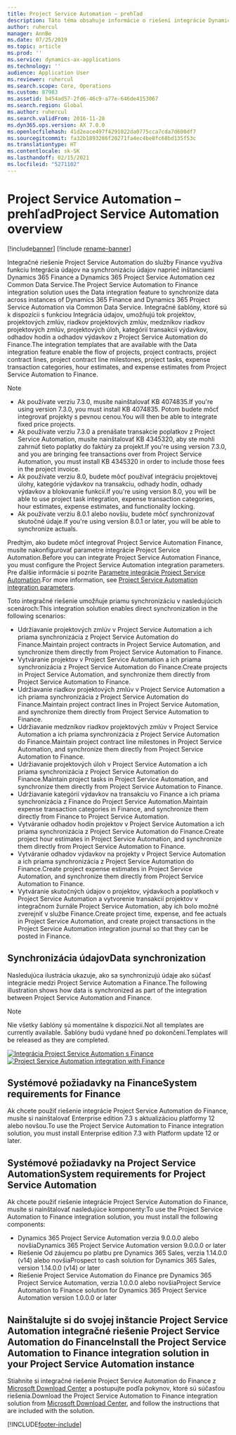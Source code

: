 ```yaml
---
title: Project Service Automation – prehľad
description: Táto téma obsahuje informácie o riešení integrácie Dynamics 365 Project Service Automation do Dynamics 365 Finance.
author: ruhercul
manager: AnnBe
ms.date: 07/25/2019
ms.topic: article
ms.prod: ''
ms.service: dynamics-ax-applications
ms.technology: ''
audience: Application User
ms.reviewer: ruhercul
ms.search.scope: Core, Operations
ms.custom: 87983
ms.assetid: b454ad57-2fd6-46c9-a77e-646de4153067
ms.search.region: Global
ms.author: ruhercul
ms.search.validFrom: 2016-11-28
ms.dyn365.ops.version: AX 7.0.0
ms.openlocfilehash: 41d2eace497f4291022da0775cca7cda7d600df7
ms.sourcegitcommit: fa32b1893286f20271fa4ec4be8fc68bd135f53c
ms.translationtype: HT
ms.contentlocale: sk-SK
ms.lasthandoff: 02/15/2021
ms.locfileid: "5271102"
---
```

# <a name="project-service-automation-overview"></a><span data-ttu-id="efaf5-103">Project Service Automation – prehľad</span><span class="sxs-lookup"><span data-stu-id="efaf5-103">Project Service Automation overview</span></span>

[!include[banner](../includes/banner.md)]
[!include [rename-banner](~/includes/cc-data-platform-banner.md)]

<span data-ttu-id="efaf5-104">Integračné riešenie Project Service Automation do služby Finance využíva funkciu Integrácia údajov na synchronizáciu údajov naprieč inštanciami Dynamics 365 Finance a Dynamics 365 Project Service Automation cez Common Data Service.</span><span class="sxs-lookup"><span data-stu-id="efaf5-104">The Project Service Automation to Finance integration solution uses the Data integration feature to synchronize data across instances of Dynamics 365 Finance and Dynamics 365 Project Service Automation via Common Data Service.</span></span> <span data-ttu-id="efaf5-105">Integračné šablóny, ktoré sú k dispozícii s funkciou Integrácia údajov, umožňujú tok projektov, projektových zmlúv, riadkov projektových zmlúv, medzníkov riadkov projektových zmlúv, projektových úloh, kategórií transakcií výdavkov, odhadov hodín a odhadov výdavkov z Project Service Automation do Finance.</span><span class="sxs-lookup"><span data-stu-id="efaf5-105">The integration templates that are available with the Data integration feature enable the flow of projects, project contracts, project contract lines, project contract line milestones, project tasks, expense transaction categories, hour estimates, and expense estimates from Project Service Automation to Finance.</span></span>

> [!NOTE]
> - <span data-ttu-id="efaf5-106">Ak používate verziu 7.3.0, musíte nainštalovať KB 4074835.</span><span class="sxs-lookup"><span data-stu-id="efaf5-106">If you're using version 7.3.0, you must install KB 4074835.</span></span> <span data-ttu-id="efaf5-107">Potom budete môcť integrovať projekty s pevnou cenou.</span><span class="sxs-lookup"><span data-stu-id="efaf5-107">You will then be able to integrate fixed price projects.</span></span>
> - <span data-ttu-id="efaf5-108">Ak používate verziu 7.3.0 a prenášate transakcie poplatkov z Project Service Automation, musíte nainštalovať KB 4345320, aby ste mohli zahrnúť tieto poplatky do faktúry za projekt.</span><span class="sxs-lookup"><span data-stu-id="efaf5-108">If you're using version 7.3.0, and you are bringing fee transactions over from Project Service Automation, you must install KB 4345320 in order to include those fees in the project invoice.</span></span>
> - <span data-ttu-id="efaf5-109">Ak používate verziu 8.0, budete môcť používať integráciu projektovej úlohy, kategórie výdavkov na transakciu, odhady hodín, odhady výdavkov a blokovanie funkcií.</span><span class="sxs-lookup"><span data-stu-id="efaf5-109">If you're using version 8.0, you will be able to use project task integration, expense transaction categories, hour estimates, expense estimates, and functionality locking.</span></span>
> - <span data-ttu-id="efaf5-110">Ak používate verziu 8.0.1 alebo novšiu, budete môcť synchronizovať skutočné údaje.</span><span class="sxs-lookup"><span data-stu-id="efaf5-110">If you're using version 8.0.1 or later, you will be able to synchronize actuals.</span></span>

<span data-ttu-id="efaf5-111">Predtým, ako budete môcť integrovať Project Service Automation Finance, musíte nakonfigurovať parametre integrácie Project Service Automation.</span><span class="sxs-lookup"><span data-stu-id="efaf5-111">Before you can integrate Project Service Automation Finance, you must configure the Project Service Automation integration parameters.</span></span> <span data-ttu-id="efaf5-112">Pre ďalšie informácie si pozrite [Parametre integrácie Project Service Automation](PSA-parameters.md).</span><span class="sxs-lookup"><span data-stu-id="efaf5-112">For more information, see [Project Service Automation integration parameters](PSA-parameters.md).</span></span>

<span data-ttu-id="efaf5-113">Toto integračné riešenie umožňuje priamu synchronizáciu v nasledujúcich scenároch:</span><span class="sxs-lookup"><span data-stu-id="efaf5-113">This integration solution enables direct synchronization in the following scenarios:</span></span>

- <span data-ttu-id="efaf5-114">Udržiavanie projektových zmlúv v Project Service Automation a ich priama synchronizácia z Project Service Automation do Finance.</span><span class="sxs-lookup"><span data-stu-id="efaf5-114">Maintain project contracts in Project Service Automation, and synchronize them directly from Project Service Automation to Finance.</span></span>
- <span data-ttu-id="efaf5-115">Vytváranie projektov v Project Service Automation a ich priama synchronizácia z Project Service Automation do Finance.</span><span class="sxs-lookup"><span data-stu-id="efaf5-115">Create projects in Project Service Automation, and synchronize them directly from Project Service Automation to Finance.</span></span>
- <span data-ttu-id="efaf5-116">Udržiavanie riadkov projektových zmlúv v Project Service Automation a ich priama synchronizácia z Project Service Automation do Finance.</span><span class="sxs-lookup"><span data-stu-id="efaf5-116">Maintain project contract lines in Project Service Automation, and synchronize them directly from Project Service Automation to Finance.</span></span>
- <span data-ttu-id="efaf5-117">Udržiavanie medzníkov riadkov projektových zmlúv v Project Service Automation a ich priama synchronizácia z Project Service Automation do Finance.</span><span class="sxs-lookup"><span data-stu-id="efaf5-117">Maintain project contract line milestones in Project Service Automation, and synchronize them directly from Project Service Automation to Finance.</span></span>
- <span data-ttu-id="efaf5-118">Udržiavanie projektových úloh v Project Service Automation a ich priama synchronizácia z Project Service Automation do Finance.</span><span class="sxs-lookup"><span data-stu-id="efaf5-118">Maintain project tasks in Project Service Automation, and synchronize them directly from Project Service Automation to Finance.</span></span>
- <span data-ttu-id="efaf5-119">Udržiavanie kategórií výdavkov na transakciu vo Finance a ich priama synchronizácia z Finance do Project Service Automation.</span><span class="sxs-lookup"><span data-stu-id="efaf5-119">Maintain expense transaction categories in Finance, and synchronize them directly from Finance to Project Service Automation.</span></span>
- <span data-ttu-id="efaf5-120">Vytváranie odhadov hodín projektov v Project Service Automation a ich priama synchronizácia z Project Service Automation do Finance.</span><span class="sxs-lookup"><span data-stu-id="efaf5-120">Create project hour estimates in Project Service Automation, and synchronize them directly from Project Service Automation to Finance.</span></span>
- <span data-ttu-id="efaf5-121">Vytváranie odhadov výdavkov na projekty v Project Service Automation a ich priama synchronizácia z Project Service Automation do Finance.</span><span class="sxs-lookup"><span data-stu-id="efaf5-121">Create project expense estimates in Project Service Automation, and synchronize them directly from Project Service Automation to Finance.</span></span>
- <span data-ttu-id="efaf5-122">Vytváranie skutočných údajov o projektov, výdavkoch a poplatkoch v Project Service Automation a vytvorenie transakcií projektov v integračnom žurnále Project Service Automation, aby ich bolo možné zverejniť v službe Finance.</span><span class="sxs-lookup"><span data-stu-id="efaf5-122">Create project time, expense, and fee actuals in Project Service Automation, and create project transactions in the Project Service Automation integration journal so that they can be posted in Finance.</span></span>

## <a name="data-synchronization"></a><span data-ttu-id="efaf5-123">Synchronizácia údajov</span><span class="sxs-lookup"><span data-stu-id="efaf5-123">Data synchronization</span></span>

<span data-ttu-id="efaf5-124">Nasledujúca ilustrácia ukazuje, ako sa synchronizujú údaje ako súčasť integrácie medzi Project Service Automation a Finance.</span><span class="sxs-lookup"><span data-stu-id="efaf5-124">The following illustration shows how data is synchronized as part of the integration between Project Service Automation and Finance.</span></span>

> [!NOTE]
> <span data-ttu-id="efaf5-125">Nie všetky šablóny sú momentálne k dispozícii.</span><span class="sxs-lookup"><span data-stu-id="efaf5-125">Not all templates are currently available.</span></span> <span data-ttu-id="efaf5-126">Šablóny budú vydané hneď po dokončení.</span><span class="sxs-lookup"><span data-stu-id="efaf5-126">Templates will be released as they are completed.</span></span>

<span data-ttu-id="efaf5-127">[![Integrácia Project Service Automation s Finance](./media/PSA-integration.png)](./media/PSA-integration.png)</span><span class="sxs-lookup"><span data-stu-id="efaf5-127">[![Project Service Automation integration with Finance](./media/PSA-integration.png)](./media/PSA-integration.png)</span></span>

## <a name="system-requirements-for-finance"></a><span data-ttu-id="efaf5-128">Systémové požiadavky na Finance</span><span class="sxs-lookup"><span data-stu-id="efaf5-128">System requirements for Finance</span></span>

<span data-ttu-id="efaf5-129">Ak chcete použiť riešenie integrácie Project Service Automation do Finance, musíte si nainštalovať Enterprise edition 7.3 s aktualizáciou platformy 12 alebo novšou.</span><span class="sxs-lookup"><span data-stu-id="efaf5-129">To use the Project Service Automation to Finance integration solution, you must install Enterprise edition 7.3 with Platform update 12 or later.</span></span>

## <a name="system-requirements-for-project-service-automation"></a><span data-ttu-id="efaf5-130">Systémové požiadavky na Project Service Automation</span><span class="sxs-lookup"><span data-stu-id="efaf5-130">System requirements for Project Service Automation</span></span>

<span data-ttu-id="efaf5-131">Ak chcete použiť riešenie integrácie Project Service Automation do Finance, musíte si nainštalovať nasledujúce komponenty:</span><span class="sxs-lookup"><span data-stu-id="efaf5-131">To use the Project Service Automation to Finance integration solution, you must install the following components:</span></span>

- <span data-ttu-id="efaf5-132">Dynamics 365 Project Service Automation verzia 9.0.0.0 alebo novšia</span><span class="sxs-lookup"><span data-stu-id="efaf5-132">Dynamics 365 Project Service Automation version 9.0.0.0 or later</span></span>
- <span data-ttu-id="efaf5-133">Riešenie Od záujemcu po platbu pre Dynamics 365 Sales, verzia 1.14.0.0 (v14) alebo novšia</span><span class="sxs-lookup"><span data-stu-id="efaf5-133">Prospect to cash solution for Dynamics 365 Sales, version 1.14.0.0 (v14) or later</span></span>
- <span data-ttu-id="efaf5-134">Riešenie Project Service Automation do Finance pre Dynamics 365 Project Service Automation, verzia 1.0.0.0 alebo novšia</span><span class="sxs-lookup"><span data-stu-id="efaf5-134">Project Service Automation to Finance solution for Dynamics 365 Project Service Automation version 1.0.0.0 or later</span></span>

## <a name="install-the-project-service-automation-to-finance-integration-solution-in-your-project-service-automation-instance"></a><span data-ttu-id="efaf5-135">Nainštalujte si do svojej inštancie Project Service Automation integračné riešenie Project Service Automation do Finance</span><span class="sxs-lookup"><span data-stu-id="efaf5-135">Install the Project Service Automation to Finance integration solution in your Project Service Automation instance</span></span>

<span data-ttu-id="efaf5-136">Stiahnite si integračné riešenie Project Service Automation do Finance z [Microsoft Download Center](https://www.microsoft.com/download/details.aspx?id=57016) a postupujte podľa pokynov, ktoré sú súčasťou riešenia.</span><span class="sxs-lookup"><span data-stu-id="efaf5-136">Download the Project Service Automation to Finance integration solution from [Microsoft Download Center](https://www.microsoft.com/download/details.aspx?id=57016), and follow the instructions that are included with the solution.</span></span>


[!INCLUDE[footer-include](../includes/footer-banner.md)]